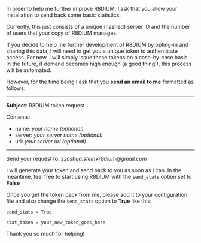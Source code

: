 In order to help me further improve R8DIUM, I ask that you allow your installation to send back some basic statistics.

Currently, this just consists of a unique (hashed) server ID and the number of users that your copy of R8DIUM manages.

If you decide to help me further development of R8DIUM by opting-in and sharing this data, 
I will need to get you a unique token to authenticate access.
For now, I will simply issue these tokens on a case-by-case basis. 
In the future, if demand becomes high enough (a good thing!), this process will be automated. 

However, for the time being I ask that you **send an email to me** formatted as follows:

----
**Subject**: R8DIUM token request

Contents:
* name: _your name (optional)_
* server: _your server name (optional)_
* url: _your server url (optional)_
----

Send your request to: _s.joshua.stein+r8dium@gmail.com_

I will generate your token and send back to you as soon as I can. 
In the meantime, feel free to start using R8DIUM with the `send_stats` option set to **False**

Once you get the token back from me, please add it to your configuration file and also change
the `send_stats` option to **True** like this:

`send_stats = True
`

`stat_token = your_new_token_goes_here
`

Thank you so much for helping!